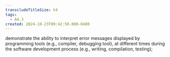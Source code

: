 ```yaml
---
transcludeTitleSize: h4
tags:
  - A4.3
created: 2024-10-23T09:42:50.000-0400
---
```

demonstrate the ability to interpret error messages displayed by programming tools (e.g., compiler, debugging tool), at different times during the software development process (e.g., writing, compilation, testing);
